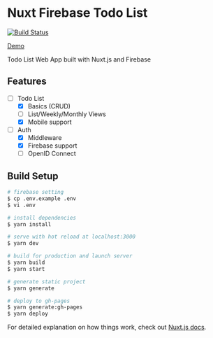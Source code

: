 # Nuxt Firebase Todo List

[![Build Status](https://travis-ci.org/miksin/nuxt-firebase-todo-list.svg?branch=master)](https://travis-ci.org/miksin/nuxt-firebase-todo-list)

[Demo](https://miksin.github.io/nuxt-firebase-todo-list)

Todo List Web App built with Nuxt.js and Firebase

## Features

- [ ] Todo List
  - [x] Basics (CRUD)
  - [ ] List/Weekly/Monthly Views
  - [x] Mobile support
- [ ] Auth
  - [x] Middleware
  - [x] Firebase support
  - [ ] OpenID Connect

## Build Setup

``` bash
# firebase setting
$ cp .env.example .env
$ vi .env

# install dependencies
$ yarn install

# serve with hot reload at localhost:3000
$ yarn dev

# build for production and launch server
$ yarn build
$ yarn start

# generate static project
$ yarn generate

# deploy to gh-pages
$ yarn generate:gh-pages
$ yarn deploy
```

For detailed explanation on how things work, check out [Nuxt.js docs](https://nuxtjs.org).
